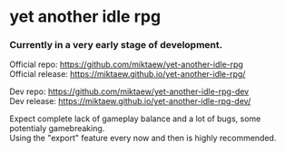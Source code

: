 # yet another idle rpg


### Currently in a very early stage of development. 

Official repo: https://github.com/miktaew/yet-another-idle-rpg  
Official release: https://miktaew.github.io/yet-another-idle-rpg/  
  
  
Dev repo: https://github.com/miktaew/yet-another-idle-rpg-dev  
Dev release: https://miktaew.github.io/yet-another-idle-rpg-dev/  
  

Expect complete lack of gameplay balance and a lot of bugs, some potentialy gamebreaking.  
Using the "export" feature every now and then is highly recommended.